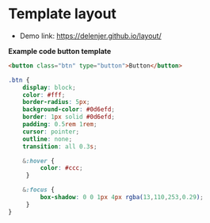 # Template layout

- Demo link: https://delenjer.github.io/layout/

**Example code button template**

```html
<button class="btn" type="button">Button</button>
```

```scss
.btn {
    display: block;
    color: #fff;
    border-radius: 5px;
    background-color: #0d6efd;
    border: 1px solid #0d6efd;
    padding: 0.5rem 1rem;
    cursor: pointer;
    outline: none;
    transition: all 0.3s;

    &:hover {
         color: #ccc;
     }

    &:focus {
         box-shadow: 0 0 1px 4px rgba(13,110,253,0.29);
     }
}
```
